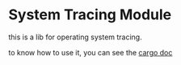 # System Tracing Module

this is a lib for operating system tracing.

to know how to use it, you can see the [cargo doc](./doc/system_tracing/index.html)